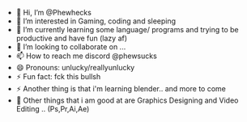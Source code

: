- 👋 Hi, I’m @Phewhecks
- 👀 I’m interested in Gaming, coding and sleeping
- 🌱 I’m currently learning some language/ programs and trying to be productive and have fun (lazy af)
- 💞️ I’m looking to collaborate on ...
- 📫 How to reach me discord @phewsucks
- 😄 Pronouns: unlucky/reallyunlucky
- ⚡ Fun fact: fck this bullsh
- ⚡ Another thing is that i'm learning blender.. and more to come
- 🌱 Other things that i am good at are Graphics Designing and Video Editing .. (Ps,Pr,Ai,Ae)

<!---
Phewhecks/Phewhecks is a ✨ special ✨ repository because its `README.md` (this file) appears on your GitHub profile.
You can click the Preview link to take a look at your changes.
--->
